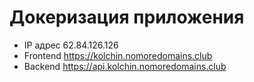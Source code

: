 # Докеризация приложения

- IP адрес 62.84.126.126
- Frontend https://kolchin.nomoredomains.club
- Backend https://api.kolchin.nomoredomains.club
